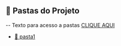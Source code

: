 ## 📁 Pastas do Projeto
 -- Texto para acesso a pastas <a href="/projeto1">CLIQUE AQUI</a>



- [📂 pasta1](./projeto1)
